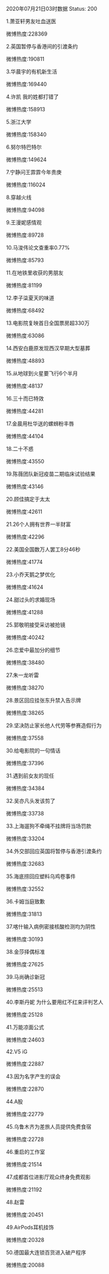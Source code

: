 2020年07月21日03时数据
Status: 200

1.萧亚轩男友吐血送医

微博热度:228369

2.英国暂停与香港间的引渡条约

微博热度:190811

3.华晨宇的有机新生活

微博热度:169440

4.许凯 我的姓都打错了

微博热度:158913

5.浙江大学

微博热度:158340

6.努尔特巴特尔

微博热度:149624

7.宁静问王霏霏今年贵庚

微博热度:116024

8.穿越火线

微博热度:94098

9.王漫妮感情观

微博热度:89728

10.马浚伟论文查重率0.77%

微博热度:85793

11.在地铁里收获的男朋友

微博热度:81199

12.李子柒夏天的味道

微博热度:68492

13.电影院复映首日全国票房超330万

微博热度:63086

14.西安白鹿原发现西汉早期大型墓葬

微博热度:48893

15.从地球到火星要飞行6个半月

微博热度:48137

16.三十而已特效

微博热度:44281

17.金晨用杜华送的螺蛳粉丰唇

微博热度:44104

18.二十不惑

微博热度:43550

19.陈薇团队新冠疫苗二期临床试验结果

微博热度:43146

20.顾佳搞定于太太

微博热度:42611

21.26个人拥有世界一半财富

微博热度:42296

22.美国全国数万人罢工8分46秒

微博热度:41774

23.小乔天鹅之梦优化

微博热度:41624

24.甜过头的求婚现场

微博热度:41288

25.郭敬明接受采访被抢镜

微博热度:40242

26.恋爱中最加分的细节

微博热度:38480

27.朱一龙听雷

微博热度:38270

28.景区回应挂张东升禁入告示牌

微博热度:38265

29.坚决防止家长他人代劳等参赛造假行为

微博热度:37558

30.给电影院的一句情话

微博热度:37396

31.遇到前女友的现任

微博热度:34384

32.吴亦凡头发该剪了

微博热度:33738

33.上海遛狗不牵绳不挂牌将当场罚款

微博热度:33204

34.外交部回应英国将暂停与香港引渡条约

微博热度:32683

35.海底捞回应塑料乌鸡卷事件

微博热度:32552

36.卡姆当庭致歉

微博热度:31813

37.喀什输入病例密接核酸检测均为阴性

微博热度:30193

38.金莎择偶标准

微博热度:27625

39.马尚确诊新冠

微博热度:25513

40.李斯丹妮 为什么要用红不红来评判艺人

微博热度:25128

41.万能凉面公式

微博热度:24603

42.V5 iG

微博热度:22887

43.因为名字产生的误会

微博热度:22870

44.A股

微博热度:22779

45.乌鲁木齐为差旅人员提供免费食宿

微博热度:22728

46.重启的工作室

微博热度:21514

47.成都首位进影厅观众终身免费观影

微博热度:21192

48.赵雷

微博热度:20451

49.AirPods耳机挂饰

微博热度:20328

50.德国最大连锁百货进入破产程序

微博热度:20088


